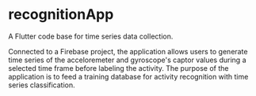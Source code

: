 # recognitionApp

A Flutter code base for time series data collection. 

Connected to a Firebase project, the application allows users to generate time series of the acceloremeter and gyroscope's captor values during a selected time frame before labeling the activity. The purpose of the application is to feed a training database for activity recognition with time series classification. 
